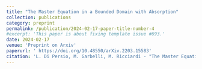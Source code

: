 ```yaml
---
title: "The Master Equation in a Bounded Domain with Absorption"
collection: publications
category: preprint
permalink: /publication/2024-02-17-paper-title-number-4
#excerpt: 'This paper is about fixing template issue #693.'
date: 2024-02-17
venue: 'Preprint on Arxiv'
paperurl: ' https://doi.org/10.48550/arXiv.2203.15583'
citation: 'L. Di Persio, M. Garbelli, M. Ricciardi - "The Master Equation in a Bounded Domain with Absorption" on Arxiv https://doi.org/10.48550/arXiv.2203.15583'
---
```

